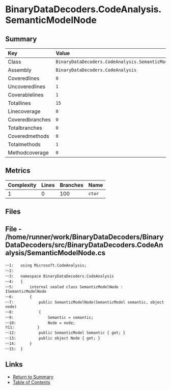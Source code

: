 ﻿# BinaryDataDecoders.CodeAnalysis.SemanticModelNode

## Summary

| Key             | Value                                               |
| :-------------- | :-------------------------------------------------- |
| Class           | `BinaryDataDecoders.CodeAnalysis.SemanticModelNode` |
| Assembly        | `BinaryDataDecoders.CodeAnalysis`                   |
| Coveredlines    | `0`                                                 |
| Uncoveredlines  | `1`                                                 |
| Coverablelines  | `1`                                                 |
| Totallines      | `15`                                                |
| Linecoverage    | `0`                                                 |
| Coveredbranches | `0`                                                 |
| Totalbranches   | `0`                                                 |
| Coveredmethods  | `0`                                                 |
| Totalmethods    | `1`                                                 |
| Methodcoverage  | `0`                                                 |

## Metrics

| Complexity | Lines | Branches | Name    |
| :--------- | :---- | :------- | :------ |
| 1          | 0     | 100      | `ctor`  |

## Files

## File - /home/runner/work/BinaryDataDecoders/BinaryDataDecoders/src/BinaryDataDecoders.CodeAnalysis/SemanticModelNode.cs

```CSharp
〰1:   using Microsoft.CodeAnalysis;
〰2:   
〰3:   namespace BinaryDataDecoders.CodeAnalysis
〰4:   {
〰5:       internal sealed class SemanticModelNode : ISemanticModelNode
〰6:       {
〰7:           public SemanticModelNode(SemanticModel semantic, object node)
〰8:           {
〰9:               Semantic = semantic;
〰10:              Node = node;
‼11:          }
〰12:          public SemanticModel Semantic { get; }
〰13:          public object Node { get; }
〰14:      }
〰15:  }
```

## Links

* [Return to Summary](Summary.md)
* [Table of Contents](../TOC.md)

